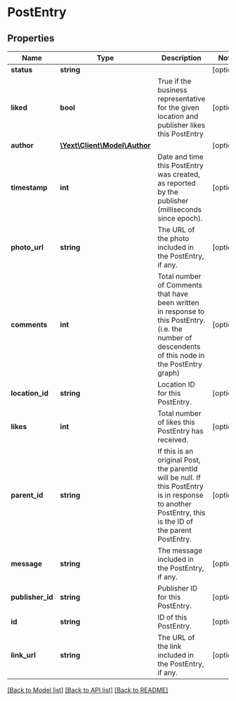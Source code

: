 # PostEntry

## Properties
Name | Type | Description | Notes
------------ | ------------- | ------------- | -------------
**status** | **string** |  | [optional] 
**liked** | **bool** | True if the business representative for the given location and publisher likes this PostEntry | [optional] 
**author** | [**\Yext\Client\Model\Author**](Author.md) |  | [optional] 
**timestamp** | **int** | Date and time this PostEntry was created, as reported by the publisher (milliseconds since epoch). | [optional] 
**photo_url** | **string** | The URL of the photo included in the PostEntry, if any. | [optional] 
**comments** | **int** | Total number of Comments that have been written in response to this PostEntry. (i.e. the number of descendents of this node in the PostEntry graph) | [optional] 
**location_id** | **string** | Location ID for this PostEntry. | [optional] 
**likes** | **int** | Total number of likes this PostEntry has received. | [optional] 
**parent_id** | **string** | If this is an original Post, the parentId will be null.   If this PostEntry is in response to another PostEntry, this is the ID of the parent PostEntry. | [optional] 
**message** | **string** | The message included in the PostEntry, if any. | [optional] 
**publisher_id** | **string** | Publisher ID for this PostEntry. | [optional] 
**id** | **string** | ID of this PostEntry. | [optional] 
**link_url** | **string** | The URL of the link included in the PostEntry, if any. | [optional] 

[[Back to Model list]](../README.md#documentation-for-models) [[Back to API list]](../README.md#documentation-for-api-endpoints) [[Back to README]](../README.md)


